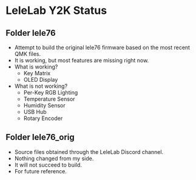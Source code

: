 # LeleLab Y2K Status

## Folder lele76

-   Attempt to build the original lele76 firmware based on the most recent QMK files.
-   It is working, but most features are missing right now.
-   What is working?
    -   Key Matrix
    -   OLED Display
-   What is not working?
    -   Per-Key RGB Lighting
    -   Temperature Sensor
    -   Humidity Sensor
    -   USB Hub
    -   Rotary Encoder

## Folder lele76_orig

-   Source files obtained through the LeleLab Discord channel.
-   Nothing changed from my side.
-   It will not succeed to build.
-   For future reference.

